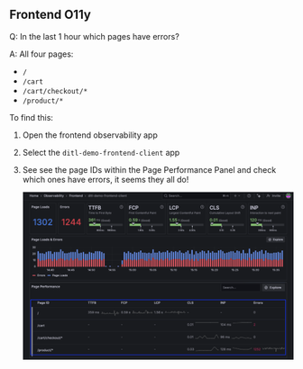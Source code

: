 ## Frontend O11y
Q:  In the last 1 hour which pages have errors?

A: All four pages:
- `/`
- `/cart`
- `/cart/checkout/*`
- `/product/*`

To find this:
1. Open the frontend observability app
1. Select the `ditl-demo-frontend-client` app
1. See see the page IDs within the Page Performance Panel and check which ones have errors, it seems they all do!

    ![Page Performance Panel](/images/breakout_1/1.3-frontend-olly.png)

